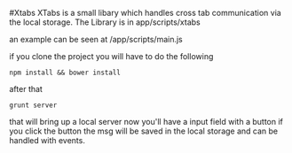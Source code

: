 #Xtabs
XTabs is a small libary which handles cross tab communication via the local storage. The Library is in app/scripts/xtabs

an example can be seen at /app/scripts/main.js

if you clone the project you will have to do the following


```
npm install && bower install
```
after that
```
grunt server
```

that will bring up a local server now you'll have a input field with a button if you click the button the msg will be saved in the local storage and can be handled with events.

